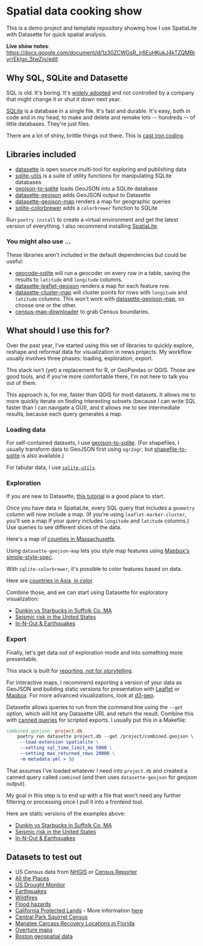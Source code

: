 # Spatial data cooking show

This is a demo project and template repository showing how I use SpatiaLite with Datasette for quick spatial analysis.

**Live show notes**: https://docs.google.com/document/d/1z30ZCWGsR_jr6EuHKukJ4kTZQMBryrrEkIgo_5twZjo/edit

## Why SQL, SQLite and Datasette

SQL is old. It's boring. It's [widely adopted](https://en.wikipedia.org/wiki/List_of_relational_database_management_systems) and not controlled by a company that might change it or shut it down next year.

[SQLite](https://www.sqlite.org/index.html) is a database in a single file. It's fast and durable. It's easy, both in code and in my head, to make and delete and remake lots -- hundreds -- of little databases. They're just files.

There are a lot of shiny, brittle things out there. This is [cast iron coding](https://twitter.com/eads/status/1072955829412921356).

## Libraries included

- [datasette](https://docs.datasette.io/en/stable/) is open source multi-tool for exploring and publishing data
- [sqlite-utils](https://sqlite-utils.datasette.io/en/stable/) is a suite of utility functions for manipulating SQLite databases
- [geojson-to-sqlite](https://github.com/simonw/geojson-to-sqlite) loads GeoJSON into a SQLite database
- [datasette-geojson](https://github.com/eyeseast/datasette-geojson) adds GeoJSON output to Datasette
- [datasette-geojson-map](https://github.com/eyeseast/datasette-geojson-map) renders a map for geographic queries
- [sqlite-colorbrewer](https://github.com/eyeseast/sqlite-colorbrewer) adds a `colorbrewer` function to SQLite

Run `poetry install` to create a virtual environment and get the latest version of everything. I also recommend installing [SpatiaLite](https://www.gaia-gis.it/fossil/libspatialite/index).

### You might also use ...

These libraries aren't included in the default dependencies but could be useful:

- [geocode-sqlite](https://github.com/eyeseast/geocode-sqlite) will run a geocoder on every row in a table, saving the results to `latitude` and `longitude` columns.
- [datasette-leaflet-geojson](https://github.com/simonw/datasette-leaflet-geojson) renders a map for each feature row.
- [datasette-cluster-map](https://github.com/simonw/datasette-cluster-map) will cluster points for rows with `longitude` and `latitude` columns. This won't work with [datasette-geojson-map](https://github.com/eyeseast/datasette-geojson-map), so choose one or the other.
- [census-map-downloader](https://github.com/datadesk/census-map-downloader) to grab Census boundaries.

## What should I use this for?

Over the past year, I've started using this set of libraries to quickly explore, reshape and reformat data for visualization in news projects. My workflow usually involves three phases: loading, exploration, export.

This stack isn't (yet) a replacement for R, or GeoPandas or QGIS. Those are good tools, and if you're more comfortable there, I'm not here to talk you out of them.

This approach is, for me, faster than QGIS for most datasets. It allows me to more quickly iterate on finding interesting subsets (because I can write SQL faster than I can navigate a GUI), and it allows me to see intermediate results, because each query generates a map.

### Loading data

For self-contained datasets, I use [geojson-to-sqlite](https://github.com/simonw/geojson-to-sqlite). (For shapefiles, I usually transform data to GeoJSON first using `ogr2ogr`, but [shapefile-to-sqlite](https://github.com/simonw/shapefile-to-sqlite) is also available.)

For tabular data, I use [`sqlite-utils`](https://sqlite-utils.datasette.io/en/stable/cli.html#inserting-csv-or-tsv-data).

### Exploration

If you are new to Datasette, [this tutorial](https://datasette.io/tutorials/explore) is a good place to start.

Once you have data in SpatiaLite, every SQL query that includes a `geometry` column will now include a map. (If you're using `leaflet-marker-cluster`, you'll see a map if your query includes `longitude` and `latitude` columns.) Use queries to see different slices of the data.

Here's a map of [counties in Massachusetts](https://alltheplaces-datasette.fly.dev/alltheplaces/counties?_sort=geoid&state_fips__exact=25).

Using `datasette-geojson-map` lets you style map features using [Mapbox's simple-style-spec](https://github.com/mapbox/simplestyle-spec/tree/master/1.1.0).

With `sqlite-colorbrewer`, it's possible to color features based on data.

Here are [countries in Asia, in color](https://nicar22-seismic-datasette.fly.dev/quakes/countries_in_color).

Combine those, and we can start using Datasette for exploratory visualization:

- [Dunkin vs Starbucks in Suffolk Co, MA](https://alltheplaces-datasette.fly.dev/alltheplaces/dunkin_in_suffolk)
- [Seismic risk in the United States](https://nicar22-seismic-datasette.fly.dev/quakes/risk)
- [In-N-Out & Earthquakes](https://nicar22-seismic-datasette.fly.dev/quakes/risk_innout_indexed)

### Export

Finally, let's get data out of exploration mode and into something more presentable.

This stack is built for [reporting, not for storytelling](https://rjionline.org/news/the-three-kinds-of-code-you-write-in-the-newsroom/).

For interactive maps, I recommend exporting a version of your data as GeoJSON and building static versions for presentation with [Leaflet](https://leafletjs.com/) or [Mapbox](https://docs.mapbox.com/mapbox-gl-js/guides/). For more advanced visualizations, look at [d3-geo](https://observablehq.com/collection/@d3/d3-geo).

Datasette allows queries to run from the command line using the `--get` option, which will hit any Datasette URL and return the result. Combine this with [canned queries](https://docs.datasette.io/en/stable/sql_queries.html#canned-queries) for scripted exports. I usually put this in a Makefile:

```makefile
combined.geojson: project.db
    poetry run datasette project.db --get /project/combined.geojson \
     --load-extension spatialite \
     --setting sql_time_limit_ms 5000 \
     --setting max_returned_rows 20000 \
     -m metadata.yml > $@
```

That assumes I've loaded whatever I need into `project.db` and created a canned query called `combined` (and then uses `datasette-geojson` for geojson output).

My goal in this step is to end up with a file that won't need any further filtering or processing once I pull it into a frontend tool.

Here are static versions of the examples above:

- [Dunkin vs Starbucks in Suffolk Co, MA](https://github.com/eyeseast/alltheplaces-datasette/blob/main/exports/dunkin_in_suffolk.geojson)
- [Seismic risk in the United States](https://github.com/eyeseast/seismic-analysis/blob/main/exports/risk.geojson)
- [In-N-Out & Earthquakes](https://github.com/eyeseast/seismic-analysis/blob/main/exports/risk_innout.geojson)

## Datasets to test out

- US Census data from [NHGIS](https://www.nhgis.org/) or [Census Reporter](https://censusreporter.org/)
- [All the Places](https://www.alltheplaces.xyz/)
- [US Drought Monitor](https://droughtmonitor.unl.edu/DmData/GISData.aspx)
- [Earthquakes](https://www.usgs.gov/programs/earthquake-hazards/data)
- [Wildfires](https://data-nifc.opendata.arcgis.com/)
- [Flood hazards](https://www.fema.gov/flood-maps/national-flood-hazard-layer)
- [California Protected Lands](https://www.calands.org/cpad/) - More information [here](https://simonwillison.net/2021/Jan/24/drawing-shapes-spatialite/)
- [Central Park Squirrel Census](https://data.cityofnewyork.us/Environment/2018-Central-Park-Squirrel-Census-Squirrel-Data/vfnx-vebw)
- [Manatee Carcass Recovery Locations in Florida](https://geodata.myfwc.com/datasets/myfwc::manatee-carcass-recovery-locations-in-florida/about)
- [Overture maps](https://overturemaps.org/download/)
- [Boston geospatial data](https://data.boston.gov/group/geospatial)
